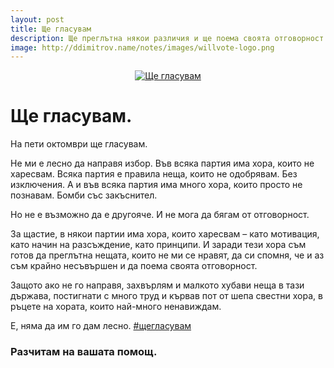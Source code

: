 ```yaml
---
layout: post
title: Ще гласувам
description: Ще преглътна някои различия и ще поема своята отговорност. Разчитам на вашата помощ.
image: http://ddimitrov.name/notes/images/willvote-logo.png
---
```


<a href="http://shteglasuvam.com/" style="display: block; text-align: center;">
    <img src="{{ page.image | xml_escape }}" alt="Ще гласувам" />
</a>

# Ще гласувам.

На пети октомври ще гласувам.

Не ми е лесно да направя избор. Във всяка партия има хора, които не харесвам. Всяка партия е правила неща, които не одобрявам. Без изключения. А и във всяка партия има много хора, които просто не познавам. Бомби със закъснител.

Но не е възможно да е другояче. И не мога да бягам от отговорност.

За щастие, в някои партии има хора, които харесвам – като мотивация, като начин на разсъждение, като принципи. И заради тези хора съм готов да преглътна нещата, които не ми се нравят, да си спомня, че и аз съм крайно несъвършен и да поема своята отговорност.

Защото ако не го направя, захвърлям и малкото хубави неща в тази държава, постигнати с много труд и кървав пот от шепа свестни хора, в ръцете на хората, които най-много ненавиждам.

Е, няма да им го дам лесно. ‪[#‎щегласувам‬](http://shteglasuvam.com/)

### Разчитам на вашата помощ.
